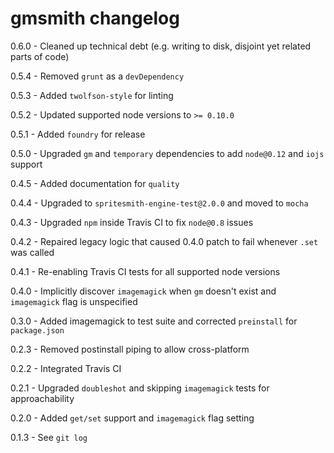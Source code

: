 # gmsmith changelog
0.6.0 - Cleaned up technical debt (e.g. writing to disk, disjoint yet related parts of code)

0.5.4 - Removed `grunt` as a `devDependency`

0.5.3 - Added `twolfson-style` for linting

0.5.2 - Updated supported node versions to `>= 0.10.0`

0.5.1 - Added `foundry` for release

0.5.0 - Upgraded `gm` and `temporary` dependencies to add `node@0.12` and `iojs` support

0.4.5 - Added documentation for `quality`

0.4.4 - Upgraded to `spritesmith-engine-test@2.0.0` and moved to `mocha`

0.4.3 - Upgraded `npm` inside Travis CI to fix `node@0.8` issues

0.4.2 - Repaired legacy logic that caused 0.4.0 patch to fail whenever `.set` was called

0.4.1 - Re-enabling Travis CI tests for all supported node versions

0.4.0 - Implicitly discover `imagemagick` when `gm` doesn't exist and `imagemagick` flag is unspecified

0.3.0 - Added imagemagick to test suite and corrected `preinstall` for `package.json`

0.2.3 - Removed postinstall piping to allow cross-platform

0.2.2 - Integrated Travis CI

0.2.1 - Upgraded `doubleshot` and skipping `imagemagick` tests for approachability

0.2.0 - Added `get/set` support and `imagemagick` flag setting

0.1.3 - See `git log`
